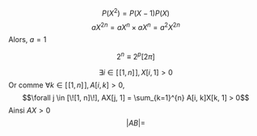 $$P(X^{2}) = P(X-1)P(X)$$
$$aX^{2n} = aX^{n} \times aX^{n} = a^{2}X^{2n}$$
Alors, $a=1$

$$2^{n} \equiv 2^{p} [2\pi]$$


$$\exists i \in [\![1, n]\!],X[i, 1] > 0$$
Or comme $\forall k \in [\![1, n]\!], A[i, k] > 0$, 
$$\forall j \in [\![1, n]\!], AX[j, 1] = \sum_{k=1}^{n} A[i, k]X[k, 1] > 0$$
Ainsi $AX > 0$
$$\left| AB\right| =  $$